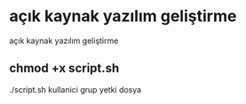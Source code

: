 # açık kaynak yazılım geliştirme 
açık kaynak yazılım geliştirme 

## chmod +x script.sh
./script.sh kullanici grup yetki dosya
